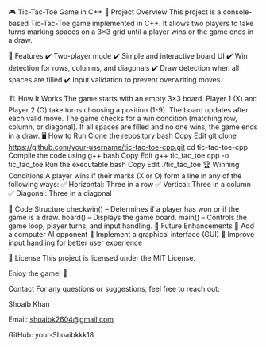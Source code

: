 🎮 Tic-Tac-Toe Game in C++
📌 Project Overview
This project is a console-based Tic-Tac-Toe game implemented in C++. It allows two players to take turns marking spaces on a 3×3 grid until a player wins or the game ends in a draw.

🚀 Features
✔️ Two-player mode
✔️ Simple and interactive board UI
✔️ Win detection for rows, columns, and diagonals
✔️ Draw detection when all spaces are filled
✔️ Input validation to prevent overwriting moves

🏗️ How It Works
The game starts with an empty 3×3 board.
Player 1 (X) and Player 2 (O) take turns choosing a position (1-9).
The board updates after each valid move.
The game checks for a win condition (matching row, column, or diagonal).
If all spaces are filled and no one wins, the game ends in a draw.
🖥️ How to Run
Clone the repository
bash
Copy
Edit
git clone https://github.com/your-username/tic-tac-toe-cpp.git
cd tic-tac-toe-cpp
Compile the code using g++
bash
Copy
Edit
g++ tic_tac_toe.cpp -o tic_tac_toe
Run the executable
bash
Copy
Edit
./tic_tac_toe
🏆 Winning Conditions
A player wins if their marks (X or O) form a line in any of the following ways:
✅ Horizontal: Three in a row
✅ Vertical: Three in a column
✅ Diagonal: Three in a diagonal

📜 Code Structure
checkwin() – Determines if a player has won or if the game is a draw.
board() – Displays the game board.
main() – Controls the game loop, player turns, and input handling.
🔮 Future Enhancements
🔹 Add a computer AI opponent
🔹 Implement a graphical interface (GUI)
🔹 Improve input handling for better user experience

📜 License
This project is licensed under the MIT License.

Enjoy the game! 🎉

Contact For any questions or suggestions, feel free to reach out:

Shoaib Khan

Email: shoaibk2604@gmail.com

GitHub: your-Shoaibkkk18

